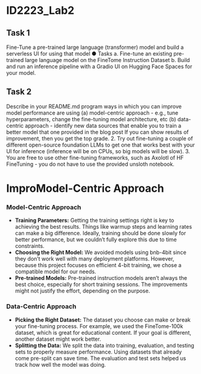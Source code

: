 # ID2223_Lab2

## Task 1
Fine-Tune a pre-trained large language (transformer) model and build a
serverless UI for using that model
● Tasks
a. Fine-tune an existing pre-trained large language model on the FineTome
Instruction Dataset
b. Build and run an inference pipeline with a Gradio UI on Hugging Face
Spaces for your model.

## Task 2
Describe in your README.md program ways in which you can improve
model performance are using
(a) model-centric approach - e.g., tune hyperparameters, change the
fine-tuning model architecture, etc
(b) data-centric approach - identify new data sources that enable you to
train a better model that one provided in the blog post
If you can show results of improvement, then you get the top grade.
2. Try out fine-tuning a couple of different open-source foundation LLMs to
get one that works best with your UI for inference (inference will be on
CPUs, so big models will be slow).
3. You are free to use other fine-tuning frameworks, such as Axolotl of HF
FineTuning - you do not have to use the provided unsloth notebook.

# ImproModel-Centric Approach

### Model-Centric Approach

- **Training Parameters:** Getting the training settings right is key to achieving the best results. Things like warmup steps and learning rates can make a big difference. Ideally, training should be done slowly for better performance, but we couldn’t fully explore this due to time constraints.  
- **Choosing the Right Model:** We avoided models using bnb-4bit since they don’t work well with many deployment platforms. However, because this project focuses on efficient 4-bit training, we chose a compatible model for our needs.  
- **Pre-trained Models:** Pre-trained instruction models aren’t always the best choice, especially for short training sessions. The improvements might not justify the effort, depending on the purpose.  

### Data-Centric Approach

- **Picking the Right Dataset:** The dataset you choose can make or break your fine-tuning process. For example, we used the FineTome-100k dataset, which is great for educational content. If your goal is different, another dataset might work better.  
- **Splitting the Data:** We split the data into training, evaluation, and testing sets to properly measure performance. Using datasets that already come pre-split can save time. The evaluation and test sets helped us track how well the model was doing.

